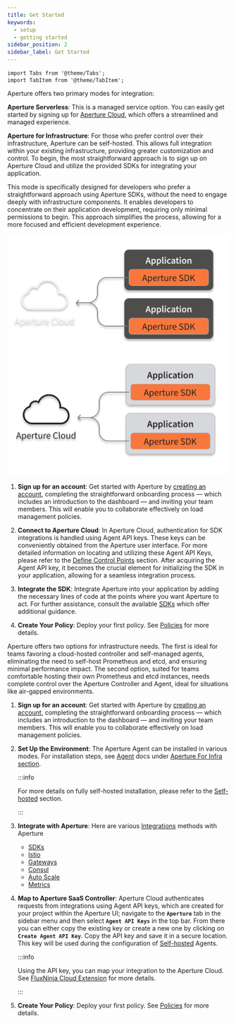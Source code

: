 ```yaml
---
title: Get Started
keywords:
  - setup
  - getting started
sidebar_position: 2
sidebar_label: Get Started
---
```


```mdx-code-block
import Tabs from '@theme/Tabs';
import TabItem from '@theme/TabItem';
```

Aperture offers two primary modes for integration:

**Aperture Serverless**: This is a managed service option. You can easily get
started by signing up for [Aperture Cloud][cloud], which offers a streamlined
and managed experience.

**Aperture for Infrastructure**: For those who prefer control over their
infrastructure, Aperture can be self-hosted. This allows full integration within
your existing infrastructure, providing greater customization and control. To
begin, the most straightforward approach is to sign up on Aperture Cloud and
utilize the provided SDKs for integrating your application.

<Tabs>

<TabItem value="Aperture Serverless">

This mode is specifically designed for developers who prefer a straightforward
approach using Aperture SDKs, without the need to engage deeply with
infrastructure components. It enables developers to concentrate on their
application development, requiring only minimal permissions to begin. This
approach simplifies the process, allowing for a more focused and efficient
development experience.

![Aperture Serverless Architecture](./assets/architecture/saas-dark.svg#gh-dark-mode-only)
![Aperture Serverless Architecture](./assets/architecture/saas-light.svg#gh-light-mode-only)

1. **Sign up for an account**: Get started with Aperture by [creating an
   account][sign-up], completing the straightforward onboarding process — which
   includes an introduction to the dashboard — and inviting your team members.
   This will enable you to collaborate effectively on load management policies.
2. **Connect to Aperture Cloud**: In Aperture Cloud, authentication for SDK
   integrations is handled using Agent API keys. These keys can be conveniently
   obtained from the Aperture user interface. For more detailed information on
   locating and utilizing these Agent API Keys, please refer to the [Define
   Control Points][define-control-points] section. After acquiring the Agent API
   key, it becomes the crucial element for initializing the SDK in your
   application, allowing for a seamless integration process.

3. **Integrate the SDK**: Integrate Aperture into your application by adding the
   necessary lines of code at the points where you want Aperture to act. For
   further assistance, consult the available [SDKs][sdks] which offer additional
   guidance.

4. **Create Your Policy**: Deploy your first policy. See [Policies][policies]
   for more details.

</TabItem>

<TabItem value="Aperture for Infrastructure">

Aperture offers two options for infrastructure needs. The first is ideal for
teams favoring a cloud-hosted controller and self-managed agents, eliminating
the need to self-host Prometheus and etcd, and ensuring minimal performance
impact. The second option, suited for teams comfortable hosting their own
Prometheus and etcd instances, needs complete control over the Aperture
Controller and Agent, ideal for situations like air-gapped environments.

1. **Sign up for an account**: Get started with Aperture by [creating an
   account][sign-up], completing the straightforward onboarding process — which
   includes an introduction to the dashboard — and inviting your team members.
   This will enable you to collaborate effectively on load management policies.

2. **Set Up the Environment**: The Aperture Agent can be installed in various
   modes. For installation steps, see [Agent][agent-docs] docs under [Aperture
   For Infra section][aperture-for-infra].

   :::info

   For more details on fully self-hosted installation, please refer to the
   [Self-hosted][aperture-for-infra] section.

   :::

3. **Integrate with Aperture**: Here are various [Integrations][integrations]
   methods with Aperture

   - [SDKs](../sdk/sdk.md)
   - [Istio](/aperture-for-infra/integrations/istio/istio.md)
   - [Gateways](/aperture-for-infra/integrations/gateway/gateway.md)
   - [Consul](/aperture-for-infra/integrations/consul/consul.md)
   - [Auto Scale](/aperture-for-infra/integrations/auto-scale/auto-scale.md)
   - [Metrics](/aperture-for-infra/integrations/metrics/metrics.md)

4. **Map to Aperture SaaS Controller**: Aperture Cloud authenticates requests
   from integrations using Agent API keys, which are created for your project
   within the Aperture UI; navigate to the **`Aperture`** tab in the sidebar
   menu and then select **`Agent API Keys`** in the top bar. From there you can
   either copy the existing key or create a new one by clicking on
   **`Create Agent API Key`**. Copy the API key and save it in a secure
   location. This key will be used during the configuration of
   [Self-hosted][aperture-for-infra] Agents.

   :::info

   Using the API key, you can map your integration to the Aperture Cloud. See
   [FluxNinja Cloud Extension][cloud-extension] for more details.

   :::

5. **Create Your Policy**: Deploy your first policy. See [Policies][policies]
   for more details.

</TabItem>

</Tabs>

[cloud]: https://www.fluxninja.com/product
[aperture-for-infra]: /aperture-for-infra/aperture-for-infra.md
[sign-up]: /get-started/sign-up.md
[policies]: /get-started/policies/policies.md
[cloud-extension]: /reference/fluxninja.md
[agent-docs]: /aperture-for-infra/agent/agent.md
[integrations]: /aperture-for-infra/integrations/integrations.md
[sdks]: /sdk/sdk.md
[define-control-points]: /get-started/define-control-points.md

